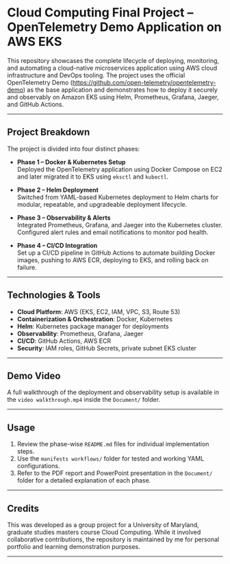 # Cloud Computing Final Project – OpenTelemetry Demo Application on AWS EKS

This repository showcases the complete lifecycle of deploying, monitoring, and automating a cloud-native microservices application using AWS cloud infrastructure and DevOps tooling. The project uses the official OpenTelemetry Demo (https://github.com/open-telemetry/opentelemetry-demo) as the base application and demonstrates how to deploy it securely and observably on Amazon EKS using Helm, Prometheus, Grafana, Jaeger, and GitHub Actions.

---

## Project Breakdown

The project is divided into four distinct phases:

- **Phase 1 – Docker & Kubernetes Setup**  
  Deployed the OpenTelemetry application using Docker Compose on EC2 and later migrated it to EKS using `eksctl` and `kubectl`.

- **Phase 2 – Helm Deployment**  
  Switched from YAML-based Kubernetes deployment to Helm charts for modular, repeatable, and upgradeable deployment lifecycle.

- **Phase 3 – Observability & Alerts**  
  Integrated Prometheus, Grafana, and Jaeger into the Kubernetes cluster. Configured alert rules and email notifications to monitor pod health.

- **Phase 4 – CI/CD Integration**  
  Set up a CI/CD pipeline in GitHub Actions to automate building Docker images, pushing to AWS ECR, deploying to EKS, and rolling back on failure.

---

## Technologies & Tools

- **Cloud Platform**: AWS (EKS, EC2, IAM, VPC, S3, Route 53)
- **Containerization & Orchestration**: Docker, Kubernetes
- **Helm**: Kubernetes package manager for deployments
- **Observability**: Prometheus, Grafana, Jaeger
- **CI/CD**: GitHub Actions, AWS ECR
- **Security**: IAM roles, GitHub Secrets, private subnet EKS cluster

---

## Demo Video

A full walkthrough of the deployment and observability setup is available in the `video walkthrough.mp4` inside the `Document/` folder.

---

## Usage

1. Review the phase-wise `README.md` files for individual implementation steps.
2. Use the `manifests workflows/` folder for tested and working YAML configurations.
3. Refer to the PDF report and PowerPoint presentation in the `Document/` folder for a detailed explanation of each phase.

---

## Credits

This was developed as a group project for a University of Maryland, graduate studies masters course Cloud Computing. While it involved collaborative contributions, the repository is maintained by me for personal portfolio and learning demonstration purposes.

---



